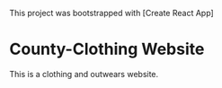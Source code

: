 This project was bootstrapped with [Create React App]

# County-Clothing Website

This is a clothing and outwears website.
